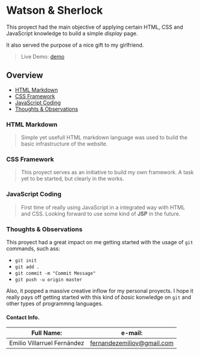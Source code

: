 # Watson & Sherlock

This proyect had the main objective of applying certain HTML, CSS and JavaScript knowledge to build a simple _display_ page.

It also served the purpose of a nice gift to my girlfriend.

> Live Demo: [demo](https://evildez.github.io/ "Watson & Sherlock")

## Overview

- [HTML Markdown](#HTML-Markdown)
- [CSS Framework](#CSS-Framework)
- [JavaScript Coding](#JavaScript-Coding)
- [Thoughts & Observations](#Thoughts-&-Observations)

### HTML Markdown

> Simple yet usefull HTML markdown language was used to build the basic infrastructure of the website.

### CSS Framework

> This proyect serves as an initiative to build my own framework. A task yet to be started, but clearly in the works.

### JavaScript Coding

> First time of really using JavaScript in a integrated way with HTML and CSS. Looking forward to use some kind of **JSP** in the future.

### Thoughts & Observations

This proyect had a great impact on me getting started with the usage of `git` commands, such ass:

- `git init`
- `git add .`
- `git commit -m "Commit Message"`
- `git push -u origin master`

Also, it popped a massive creative inflow for my personal proyects. I hope it really pays off getting started with this kind of _basic_ konwledge on `git` and other types of programmng languages.

#### Contact Info.

| Full Name:                  | e-mail:                    |
| --------------------------- | -------------------------- |
| Emilio Villarruel Fernández | fernandezemiliov@gmail.com |
